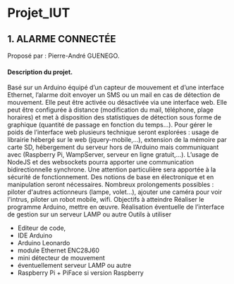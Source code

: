 # Projet_IUT

## 1. ALARME CONNECTÉE
Proposé par : Pierre-André GUENEGO.
#### Description du projet.
Basé sur un Arduino équipé d’un capteur de mouvement et d’une interface Ethernet,
l’alarme doit envoyer un SMS ou un mail en cas de détection de mouvement. Elle peut être
activée ou désactivée via une interface web. Elle peut être configurée à distance
(modification du mail, téléphone, plage horaires) et met à disposition des statistiques de
détection sous forme de graphique (quantité de passage en fonction du temps...). Pour
gérer le poids de l’interface web plusieurs technique seront explorées : usage de librairie
hébergé sur le web (jquery-mobile,...), extension de la mémoire par carte SD, hébergement
du serveur hors de l’Arduino mais communiquant avec (Raspberry Pi, WampServer, serveur
en ligne gratuit,...). L’usage de NodeJS et des websockets pourra apporter une
communication bidirectionnelle synchrone. Une attention particulière sera apportée à la
sécurité de fonctionnement. Des notions de base en électronique et en manipulation seront
nécessaires.
Nombreux prolongements possibles : piloter d'autres actionneurs (lampe, volet...), ajouter
une caméra pour voir l'intrus, piloter un robot mobile, wifi.
Objectifs à atteindre
Réaliser le programme Arduino, mettre en œuvre.
Réalisation éventuelle de l’interface de gestion sur un serveur LAMP ou autre
Outils à utiliser
* Editeur de code,
* IDE Arduino
* Arduino Leonardo
* module Ethernet ENC28J60
* mini détecteur de mouvement
* éventuellement serveur LAMP ou autre
* Raspberry Pi + PiFace si version Raspberry
